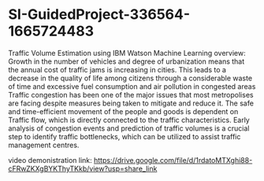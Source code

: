 # SI-GuidedProject-336564-1665724483
Traffic Volume Estimation using IBM Watson Machine Learning
overview:
Growth in the number of vehicles and degree of urbanization means that the annual cost of 
traffic jams is increasing in cities. This leads to a decrease in the quality of life among citizens 
through a considerable waste of time and excessive fuel consumption and air pollution in 
congested areas Traffic congestion has been one of the major issues that most metropolises are 
facing despite measures being taken to mitigate and reduce it. The safe and time-efficient 
movement of the people and goods is dependent on Traffic flow, which is directly connected 
to the traffic characteristics. Early analysis of congestion events and prediction of traffic 
volumes is a crucial step to identify traffic bottlenecks, which can be utilized to assist traffic 
management centres.

video demonistration link:
https://drive.google.com/file/d/1rdatoMTXghi88-cFRwZKXgBYKThyTKkb/view?usp=share_link
